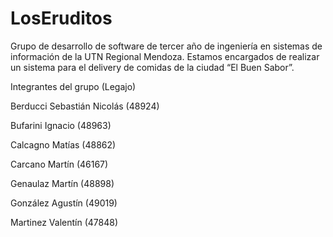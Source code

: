 # LosEruditos
Grupo de desarrollo de software de tercer año de ingeniería en sistemas de información de la UTN Regional Mendoza.
Estamos encargados de realizar un sistema para el delivery de comidas de la ciudad “El Buen Sabor”.

Integrantes del grupo (Legajo)

Berducci Sebastián Nicolás (48924)

Bufarini Ignacio (48963)

Calcagno Matías (48862)

Carcano Martín (46167)

Genaulaz Martín (48898)

González Agustín (49019)

Martinez Valentín (47848)
